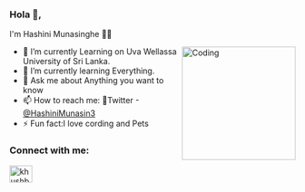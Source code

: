 ### Hola 🙌, 
I'm Hashini Munasinghe 👩‍💻

<img align="right" alt="Coding" width="200" src="https://user-images.githubusercontent.com/52965775/103438665-1734c000-4c5b-11eb-9af2-a37a9229d132.gif">

- 🔭 I’m currently Learning on Uva Wellassa University of Sri Lanka.  
- 🌱 I’m currently learning Everything.
- 💬 Ask me about Anything you want to know
- 📫 How to reach me:  📌Twitter -[@HashiniMunasin3](https://mobile.twitter.com/HashiniMunasin3)
- ⚡ Fun fact:I love cording and Pets

### Connect with me:

<p align="left">
<!-- 
<a href="https://twitter.com/HashiniMunasin3" target="blank"><img align="center" src="https://cdn.jsdelivr.net/npm/simple-icons@3.0.1/icons/twitter.svg" alt="khushboogoel01" height="30" width="40" /></a> -->
<a href="https://www.linkedin.com/in/hashini-munasinghe-37a42a1a8/" target="blank"><img align="center" src="https://cdn.jsdelivr.net/npm/simple-icons@3.0.1/icons/linkedin.svg" alt="khushboogoel01" height="30" width="40" /></a>

</p>

